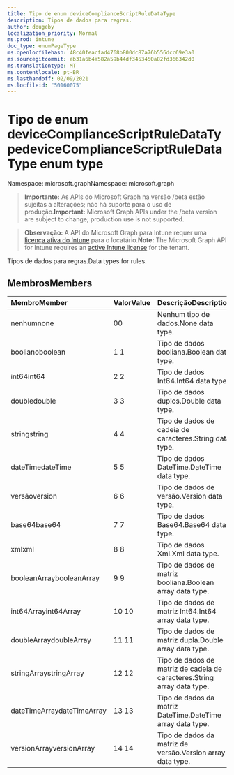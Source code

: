 ```yaml
---
title: Tipo de enum deviceComplianceScriptRuleDataType
description: Tipos de dados para regras.
author: dougeby
localization_priority: Normal
ms.prod: intune
doc_type: enumPageType
ms.openlocfilehash: 48c40feacfad4768b800dc87a76b556dcc69e3a0
ms.sourcegitcommit: eb31a6b4a582a59b44df3453450a82fd366342d0
ms.translationtype: MT
ms.contentlocale: pt-BR
ms.lasthandoff: 02/09/2021
ms.locfileid: "50160075"
---
```

# <a name="devicecompliancescriptruledatatype-enum-type"></a><span data-ttu-id="a771f-103">Tipo de enum deviceComplianceScriptRuleDataType</span><span class="sxs-lookup"><span data-stu-id="a771f-103">deviceComplianceScriptRuleDataType enum type</span></span>

<span data-ttu-id="a771f-104">Namespace: microsoft.graph</span><span class="sxs-lookup"><span data-stu-id="a771f-104">Namespace: microsoft.graph</span></span>

> <span data-ttu-id="a771f-105">**Importante:** As APIs do Microsoft Graph na versão /beta estão sujeitas a alterações; não há suporte para o uso de produção.</span><span class="sxs-lookup"><span data-stu-id="a771f-105">**Important:** Microsoft Graph APIs under the /beta version are subject to change; production use is not supported.</span></span>

> <span data-ttu-id="a771f-106">**Observação:** A API do Microsoft Graph para Intune requer uma [licença ativa do Intune](https://go.microsoft.com/fwlink/?linkid=839381) para o locatário.</span><span class="sxs-lookup"><span data-stu-id="a771f-106">**Note:** The Microsoft Graph API for Intune requires an [active Intune license](https://go.microsoft.com/fwlink/?linkid=839381) for the tenant.</span></span>

<span data-ttu-id="a771f-107">Tipos de dados para regras.</span><span class="sxs-lookup"><span data-stu-id="a771f-107">Data types for rules.</span></span>

## <a name="members"></a><span data-ttu-id="a771f-108">Membros</span><span class="sxs-lookup"><span data-stu-id="a771f-108">Members</span></span>
|<span data-ttu-id="a771f-109">Membro</span><span class="sxs-lookup"><span data-stu-id="a771f-109">Member</span></span>|<span data-ttu-id="a771f-110">Valor</span><span class="sxs-lookup"><span data-stu-id="a771f-110">Value</span></span>|<span data-ttu-id="a771f-111">Descrição</span><span class="sxs-lookup"><span data-stu-id="a771f-111">Description</span></span>|
|:---|:---|:---|
|<span data-ttu-id="a771f-112">nenhum</span><span class="sxs-lookup"><span data-stu-id="a771f-112">none</span></span>|<span data-ttu-id="a771f-113">0</span><span class="sxs-lookup"><span data-stu-id="a771f-113">0</span></span>|<span data-ttu-id="a771f-114">Nenhum tipo de dados.</span><span class="sxs-lookup"><span data-stu-id="a771f-114">None data type.</span></span>|
|<span data-ttu-id="a771f-115">booliano</span><span class="sxs-lookup"><span data-stu-id="a771f-115">boolean</span></span>|<span data-ttu-id="a771f-116">1 </span><span class="sxs-lookup"><span data-stu-id="a771f-116">1</span></span>|<span data-ttu-id="a771f-117">Tipo de dados booliana.</span><span class="sxs-lookup"><span data-stu-id="a771f-117">Boolean data type.</span></span>|
|<span data-ttu-id="a771f-118">int64</span><span class="sxs-lookup"><span data-stu-id="a771f-118">int64</span></span>|<span data-ttu-id="a771f-119">2 </span><span class="sxs-lookup"><span data-stu-id="a771f-119">2</span></span>|<span data-ttu-id="a771f-120">Tipo de dados Int64.</span><span class="sxs-lookup"><span data-stu-id="a771f-120">Int64 data type.</span></span>|
|<span data-ttu-id="a771f-121">double</span><span class="sxs-lookup"><span data-stu-id="a771f-121">double</span></span>|<span data-ttu-id="a771f-122">3 </span><span class="sxs-lookup"><span data-stu-id="a771f-122">3</span></span>|<span data-ttu-id="a771f-123">Tipo de dados duplos.</span><span class="sxs-lookup"><span data-stu-id="a771f-123">Double data type.</span></span>|
|<span data-ttu-id="a771f-124">string</span><span class="sxs-lookup"><span data-stu-id="a771f-124">string</span></span>|<span data-ttu-id="a771f-125">4 </span><span class="sxs-lookup"><span data-stu-id="a771f-125">4</span></span>|<span data-ttu-id="a771f-126">Tipo de dados de cadeia de caracteres.</span><span class="sxs-lookup"><span data-stu-id="a771f-126">String data type.</span></span>|
|<span data-ttu-id="a771f-127">dateTime</span><span class="sxs-lookup"><span data-stu-id="a771f-127">dateTime</span></span>|<span data-ttu-id="a771f-128">5 </span><span class="sxs-lookup"><span data-stu-id="a771f-128">5</span></span>|<span data-ttu-id="a771f-129">Tipo de dados DateTime.</span><span class="sxs-lookup"><span data-stu-id="a771f-129">DateTime data type.</span></span>|
|<span data-ttu-id="a771f-130">versão</span><span class="sxs-lookup"><span data-stu-id="a771f-130">version</span></span>|<span data-ttu-id="a771f-131">6 </span><span class="sxs-lookup"><span data-stu-id="a771f-131">6</span></span>|<span data-ttu-id="a771f-132">Tipo de dados de versão.</span><span class="sxs-lookup"><span data-stu-id="a771f-132">Version data type.</span></span>|
|<span data-ttu-id="a771f-133">base64</span><span class="sxs-lookup"><span data-stu-id="a771f-133">base64</span></span>|<span data-ttu-id="a771f-134">7 </span><span class="sxs-lookup"><span data-stu-id="a771f-134">7</span></span>|<span data-ttu-id="a771f-135">Tipo de dados Base64.</span><span class="sxs-lookup"><span data-stu-id="a771f-135">Base64 data type.</span></span>|
|<span data-ttu-id="a771f-136">xml</span><span class="sxs-lookup"><span data-stu-id="a771f-136">xml</span></span>|<span data-ttu-id="a771f-137">8 </span><span class="sxs-lookup"><span data-stu-id="a771f-137">8</span></span>|<span data-ttu-id="a771f-138">Tipo de dados Xml.</span><span class="sxs-lookup"><span data-stu-id="a771f-138">Xml data type.</span></span>|
|<span data-ttu-id="a771f-139">booleanArray</span><span class="sxs-lookup"><span data-stu-id="a771f-139">booleanArray</span></span>|<span data-ttu-id="a771f-140">9 </span><span class="sxs-lookup"><span data-stu-id="a771f-140">9</span></span>|<span data-ttu-id="a771f-141">Tipo de dados de matriz booliana.</span><span class="sxs-lookup"><span data-stu-id="a771f-141">Boolean array data type.</span></span>|
|<span data-ttu-id="a771f-142">int64Array</span><span class="sxs-lookup"><span data-stu-id="a771f-142">int64Array</span></span>|<span data-ttu-id="a771f-143">10 </span><span class="sxs-lookup"><span data-stu-id="a771f-143">10</span></span>|<span data-ttu-id="a771f-144">Tipo de dados de matriz Int64.</span><span class="sxs-lookup"><span data-stu-id="a771f-144">Int64 array data type.</span></span>|
|<span data-ttu-id="a771f-145">doubleArray</span><span class="sxs-lookup"><span data-stu-id="a771f-145">doubleArray</span></span>|<span data-ttu-id="a771f-146">11 </span><span class="sxs-lookup"><span data-stu-id="a771f-146">11</span></span>|<span data-ttu-id="a771f-147">Tipo de dados de matriz dupla.</span><span class="sxs-lookup"><span data-stu-id="a771f-147">Double array data type.</span></span>|
|<span data-ttu-id="a771f-148">stringArray</span><span class="sxs-lookup"><span data-stu-id="a771f-148">stringArray</span></span>|<span data-ttu-id="a771f-149">12 </span><span class="sxs-lookup"><span data-stu-id="a771f-149">12</span></span>|<span data-ttu-id="a771f-150">Tipo de dados de matriz de cadeia de caracteres.</span><span class="sxs-lookup"><span data-stu-id="a771f-150">String array data type.</span></span>|
|<span data-ttu-id="a771f-151">dateTimeArray</span><span class="sxs-lookup"><span data-stu-id="a771f-151">dateTimeArray</span></span>|<span data-ttu-id="a771f-152">13 </span><span class="sxs-lookup"><span data-stu-id="a771f-152">13</span></span>|<span data-ttu-id="a771f-153">Tipo de dados da matriz DateTime.</span><span class="sxs-lookup"><span data-stu-id="a771f-153">DateTime array data type.</span></span>|
|<span data-ttu-id="a771f-154">versionArray</span><span class="sxs-lookup"><span data-stu-id="a771f-154">versionArray</span></span>|<span data-ttu-id="a771f-155">14 </span><span class="sxs-lookup"><span data-stu-id="a771f-155">14</span></span>|<span data-ttu-id="a771f-156">Tipo de dados da matriz de versão.</span><span class="sxs-lookup"><span data-stu-id="a771f-156">Version array data type.</span></span>|




